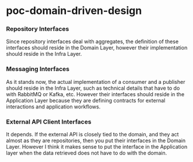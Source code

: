 # poc-domain-driven-design

### Repository Interfaces

Since repository interfaces deal with aggregates, the definition of these interfaces should reside in the Domain Layer, however their implementation should reside in the Infra Layer. 

### Messaging Interfaces

As it stands now, the actual implementation of a consumer and a publisher should reside in the Infra Layer, such as technical details that have to do with RabbitMQ or Kafka, etc. However their interfaces should reside in the Application Layer because they are defining contracts for external interactions and application workflows.

### External API Client Interfaces

It depends. If the external API is closely tied to the domain, and they act almost as they are repositories, then you put their interfaces in the Domain Layer. However I think it makes sense to put the interface in the Application layer when the data retrieved does not have to do with the domain.
